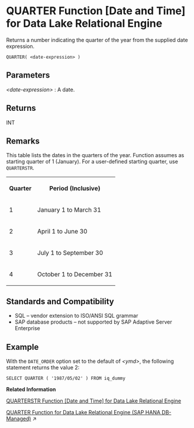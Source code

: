 <!-- loioa571b27b84f21015b649cee091ad3bd6 -->

# QUARTER Function \[Date and Time\] for Data Lake Relational Engine

Returns a number indicating the quarter of the year from the supplied date expression.



```
QUARTER( <date-expression> )
```



<a name="loioa571b27b84f21015b649cee091ad3bd6__QUARTER_parm1"/>

## Parameters

 *<date-expression\>*
 :   A date.

 

<a name="loioa571b27b84f21015b649cee091ad3bd6__QUARTER_returns1"/>

## Returns

INT



<a name="loioa571b27b84f21015b649cee091ad3bd6__QUARTER_remarks1"/>

## Remarks

This table lists the dates in the quarters of the year. Function assumes as starting quarter of 1 \(January\). For a user-defined starting quarter, use `QUARTERSTR`.


<table>
<tr>
<th valign="top" rowspan="1">

Quarter



</th>
<th valign="top" rowspan="1">

Period \(Inclusive\)



</th>
</tr>
<tr>
<td valign="top" rowspan="1">

1



</td>
<td valign="top" rowspan="1">

January 1 to March 31



</td>
</tr>
<tr>
<td valign="top" rowspan="1">

2



</td>
<td valign="top" rowspan="1">

April 1 to June 30



</td>
</tr>
<tr>
<td valign="top" rowspan="1">

3



</td>
<td valign="top" rowspan="1">

July 1 to September 30



</td>
</tr>
<tr>
<td valign="top" rowspan="1">

4



</td>
<td valign="top" rowspan="1">

October 1 to December 31



</td>
</tr>
</table>



<a name="loioa571b27b84f21015b649cee091ad3bd6__QUARTER_standards1"/>

## Standards and Compatibility

-   SQL – vendor extension to ISO/ANSI SQL grammar
-   SAP database products – not supported by SAP Adaptive Server Enterprise



<a name="loioa571b27b84f21015b649cee091ad3bd6__QUARTER_example1"/>

## Example

With the `DATE_ORDER` option set to the default of *<ymd\>*, the following statement returns the value 2:

```
SELECT QUARTER ( '1987/05/02' ) FROM iq_dummy
```

**Related Information**  


[QUARTERSTR Function \[Date and Time\] for Data Lake Relational Engine](quarterstr-function-date-and-time-for-data-lake-relational-engine-8fbd6b7.md "Returns a number indicating the quarter of the year from the supplied date expression and quarter start month.")

[QUARTER Function for Data Lake Relational Engine (SAP HANA DB-Managed)](https://help.sap.com/viewer/a898e08b84f21015969fa437e89860c8/2023_1_QRC/en-US/57330a53cc29480ebf71c3bc97486052.html "Returns a number indicating the quarter of the year from the supplied date expression.") :arrow_upper_right:

